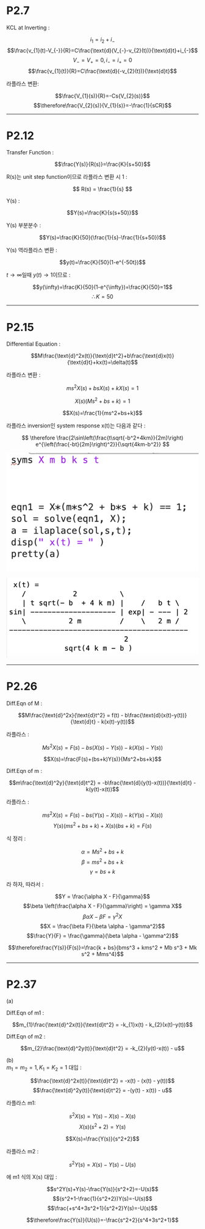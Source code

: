 # **P2.7**

KCL at Inverting :


$$i_{1}=i_{2}+i_{-}$$
$$\frac{v_{1}(t)-V_{-}}{R}=C\frac{\text{d}(V_{-}-v_{2}(t))}{\text{d}t}+i_{-}$$
$$V_{-}=V_{+}=0, i_{-}=i_{+}=0$$
$$\frac{v_{1}(t)}{R}=C\frac{\text{d}(-v_{2}(t))}{\text{d}t}$$


라플라스 변환:


$$\frac{V_{1}(s)}{R}=-Cs{V_{2}(s)}$$
$$\therefore\frac{V_{2}(s)}{V_{1}(s)}=-\frac{1}{sCR}$$



------------
# **P2.12**

Transfer Function :


$$\frac{Y(s)}{R(s)}=\frac{K}{s+50}$$  

R(s)는 unit step function이므로 라플라스 변환 시 1 :


$$
R(s) = \frac{1}{s}
$$


Y(s) :


$$Y(s)=\frac{K}{s(s+50)}$$


Y(s) 부분분수 :


$$Y(s)=\frac{K}{50}(\frac{1}{s}-\frac{1}{s+50})$$


Y(s) 역라플라스 변환 :


$$y(t)=\frac{K}{50}(1-e^{-50t})$$


$t\rightarrow\infty$일때 $y(t)\rightarrow1$이므로 :


$$y(\infty)=\frac{K}{50}(1-e^{\infty})=\frac{K}{50}=1$$
$$\therefore K=50$$


----------------
# **P2.15**

Differential Equation :


$$M\frac{\text{d}^2x(t)}{\text{d}t^2}+b\frac{\text{d}x(t)}{\text{d}t}+kx(t)=\delta(t)$$


라플라스 변환 :


$$ms^2X(s)+bsX(s)+kX(s)=1$$


$$X(s)(Ms^2+bs+k)=1$$


$$X(s)=\frac{1}{ms^2+bs+k}$$



라플라스 inversion인 system response x(t)는 다음과 같다 :  


$$
\therefore \frac{2\sin\left(\frac{t\sqrt{-b^2+4km}}{2m}\right) e^{\left(\frac{-bt}{2m}\right)^2}}{\sqrt{4km-b^2}}
$$  

![P2.15](https://github.com/SeungBeenWon/repository-basic/blob/main/%E1%84%89%E1%85%B3%E1%84%8F%E1%85%B3%E1%84%85%E1%85%B5%E1%86%AB%E1%84%89%E1%85%A3%E1%86%BA%202024-10-15%2001.35.23.png)


![P2.15](https://github.com/SeungBeenWon/repository-basic/blob/main/%E1%84%89%E1%85%B3%E1%84%8F%E1%85%B3%E1%84%85%E1%85%B5%E1%86%AB%E1%84%89%E1%85%A3%E1%86%BA%202024-10-15%2001.35.28.png)






-----------
# **P2.26**

Diff.Eqn of M : 


$$M\frac{\text{d}^2x}{\text{d}t^2} = f(t) - b\frac{\text{d}(x(t)-y(t))}{\text{d}t} - k(x(t)-y(t))$$

라플라스 : 


$$M s^2 X(s) = F(s) - bs(X(s) - Y(s)) - k(X(s) - Y(s))$$

$$X(s)=\frac{F(s)+(bs+k)Y(s)}{Ms^2+bs+k}$$

Diff.Eqn of m :


$$m\frac{\text{d}^2y}{\text{d}t^2} = -b\frac{\text{d}(y(t)-x(t))}{\text{d}t} - k(y(t)-x(t))$$


라플라스 : 


$$ms^2 X(s) = F(s) - bs(Y(s) - X(s)) - k(Y(s) - X(s))$$
$$Y(s)(ms^2+bs+k)+X(s)(bs+k)=F(s)$$


식 정리 : 


$$\alpha = M s^2 + b s + k$$
$$\beta = m s^2 + b s + k$$
$$\gamma = b s + k$$  


라 하자, 따라서 :  


$$Y = \frac{\alpha X - F}{\gamma}$$
$$\beta \left(\frac{\alpha X - F}{\gamma}\right) = \gamma X$$
$$\beta \alpha X - \beta F = \gamma^2 X$$
$$X = \frac{\beta F}{\beta \alpha - \gamma^2}$$
$$\frac{Y}{F} = \frac{\gamma}{\beta \alpha - \gamma^2}$$

$$\therefore\frac{Y(s)}{F(s)}=\frac{k + bs}{bms^3 + kms^2 + Mb s^3 + Mk s^2 + Mms^4}$$


---
# **P2.37**

(a)  

Diff.Eqn of m1 : 


$$m_{1}\frac{\text{d}^2x(t)}{\text{d}t^2} = -k_{1}x(t) - k_{2}(x(t)-y(t))$$

Diff.Eqn of m2 :  

$$m_{2}\frac{\text{d}^2y(t)}{\text{d}t^2} = -k_{2}(y(t)-x(t)) - u$$


(b)  
$m_{1}=m_{2}=1, K_{1}=K_{2}=1$ 대입 :  


$$\frac{\text{d}^2x(t)}{\text{d}t^2} = -x(t) - (x(t) - y(t))$$
$$\frac{\text{d}^2y(t)}{\text{d}t^2} = -(y(t) - x(t)) - u$$

라플라스 m1: 


$$s^2 X(s) = Y(s) - X(s) - X(s)$$
$$X(s)(s^2+2)=Y(s)$$  


$$X(s)=\frac{Y(s)}{s^2+2}$$

라플라스 m2 : 


$$s^2 Y(s) = X(s) - Y(s) - U(s)$$


에 m1 식의 X(s) 대입 :  


$$s^2Y(s)+Y(s)-\frac{Y(s)}{s^2+2}=-U(s)$$
$$(s^2+1-\frac{1}{s^2+2})Y(s)=-U(s)$$
$$\frac{+s^4+3s^2+1}{s^2+2}Y(s)=-U(s)$$  

$$\therefore\frac{Y(s)}{U(s)}=-\frac{s^2+2}{s^4+3s^2+1}$$
